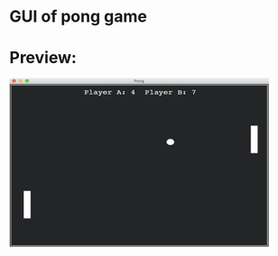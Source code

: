 # GUI of pong game

# Preview:

<img src="https://github.com/edenvvv/pong-game/blob/master/How_does_it_look.jpg" width="460" height="300" />
